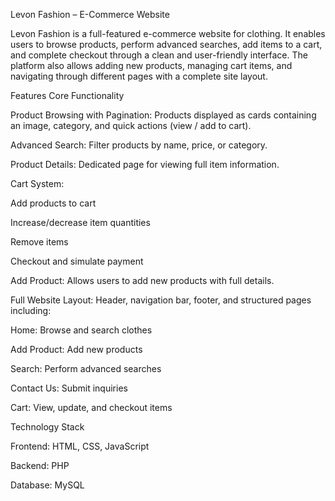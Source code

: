 Levon Fashion – E-Commerce Website

Levon Fashion is a full-featured e-commerce website for clothing. It enables users to browse products, perform advanced searches, add items to a cart, and complete checkout through a clean and user-friendly interface. The platform also allows adding new products, managing cart items, and navigating through different pages with a complete site layout.

Features
Core Functionality

Product Browsing with Pagination: Products displayed as cards containing an image, category, and quick actions (view / add to cart).

Advanced Search: Filter products by name, price, or category.

Product Details: Dedicated page for viewing full item information.

Cart System:

Add products to cart

Increase/decrease item quantities

Remove items

Checkout and simulate payment

Add Product: Allows users to add new products with full details.

Full Website Layout: Header, navigation bar, footer, and structured pages including:

Home: Browse and search clothes

Add Product: Add new products

Search: Perform advanced searches

Contact Us: Submit inquiries

Cart: View, update, and checkout items

Technology Stack

Frontend: HTML, CSS, JavaScript

Backend: PHP

Database: MySQL
